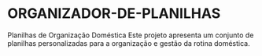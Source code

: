 # ORGANIZADOR-DE-PLANILHAS
Planilhas de Organização Doméstica Este projeto apresenta um conjunto de planilhas personalizadas para a organização e gestão da rotina doméstica. 
